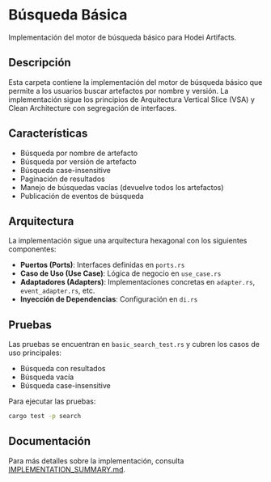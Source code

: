 # Búsqueda Básica

Implementación del motor de búsqueda básico para Hodei Artifacts.

## Descripción

Esta carpeta contiene la implementación del motor de búsqueda básico que permite a los usuarios buscar artefactos por nombre y versión. La implementación sigue los principios de Arquitectura Vertical Slice (VSA) y Clean Architecture con segregación de interfaces.

## Características

- Búsqueda por nombre de artefacto
- Búsqueda por versión de artefacto
- Búsqueda case-insensitive
- Paginación de resultados
- Manejo de búsquedas vacías (devuelve todos los artefactos)
- Publicación de eventos de búsqueda

## Arquitectura

La implementación sigue una arquitectura hexagonal con los siguientes componentes:

- **Puertos (Ports)**: Interfaces definidas en `ports.rs`
- **Caso de Uso (Use Case)**: Lógica de negocio en `use_case.rs`
- **Adaptadores (Adapters)**: Implementaciones concretas en `adapter.rs`, `event_adapter.rs`, etc.
- **Inyección de Dependencias**: Configuración en `di.rs`

## Pruebas

Las pruebas se encuentran en `basic_search_test.rs` y cubren los casos de uso principales:

- Búsqueda con resultados
- Búsqueda vacía
- Búsqueda case-insensitive

Para ejecutar las pruebas:

```bash
cargo test -p search
```

## Documentación

Para más detalles sobre la implementación, consulta [IMPLEMENTATION_SUMMARY.md](IMPLEMENTATION_SUMMARY.md).